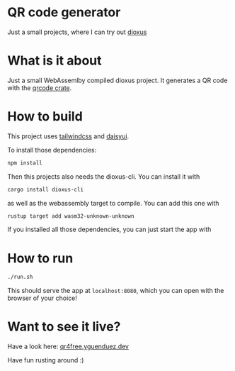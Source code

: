# QR code generator 

Just a small projects, where I can try out [dioxus](https://dioxuslabs.com)

# What is it about

Just a small WebAssemlby compiled dioxus project. It generates a QR code with the [qrcode crate](https://docs.rs/qrcode/latest/qrcode/).

# How to build

This project uses [tailwindcss](https://tailwindcss.com/) and [daisyui](https://daisyui.com/).

To install those dependencies:

```sh
npm install
```

Then this projects also needs the dioxus-cli. You can install it with

```sh
cargo install dioxus-cli
```

as well as the webassembly target to compile. You can add this one with

```sh
rustup target add wasm32-unknown-unknown
```

If you installed all those dependencies, you can just start the
app with 

# How to run

```sh
./run.sh
```

This should serve the app at `localhost:8080`, which you can open with the browser of your choice!


# Want to see it live?

Have a look here: [qr4free.yguenduez.dev](https://qr4free.yguenduez.dev/)

Have fun rusting around :)
